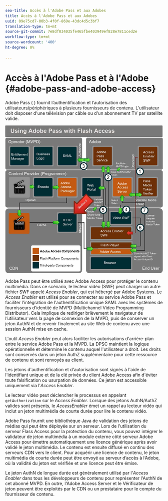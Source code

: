 ```yaml
---
seo-title: Accès à l'Adobe Pass et aux Adobes
title: Accès à l'Adobe Pass et aux Adobes
uuid: 09e75cd7-00b3-4f0f-869e-43dc4d5c3bf7
translation-type: tm+mt
source-git-commit: 7e8df034035fe465fbe403949ef828e7811ced2e
workflow-type: tm+mt
source-wordcount: '400'
ht-degree: 0%

---
```



# Accès à l&#39;Adobe Pass et à l&#39;Adobe {#adobe-pass-and-adobe-access}

Adobe Pass ( [](https://www.adobe.com/products/adobepass/)) fournit l’authentification et l’autorisation des utilisateurs/périphériques à plusieurs fournisseurs de contenu. L&#39;utilisateur doit disposer d&#39;une télévision par câble ou d&#39;un abonnement TV par satellite valide.

<!--<a id="fig_cln_bc2_44"></a>-->

![](assets/AdobePass_web.png)

Adobe Pass peut être utilisé avec Adobe Access pour protéger le contenu multimédia. Dans ce scénario, le lecteur vidéo (SWF) peut charger un autre fichier SWF appelé *Access Enabler*, qui est hébergé par Adobe Systems. Le *Access Enabler* est utilisé pour se connecter au service Adobe Pass et faciliter l&#39;intégration de l&#39;authentification unique SAML avec les systèmes de fournisseurs d&#39;identité de MVPD (Multichannel Video Programming Distributor). Cela implique de rediriger brièvement le navigateur de l’utilisateur vers la page de connexion de la MVPD, puis de conserver un jeton AuthN et de revenir finalement au site Web de contenu avec une session AuthN mise en cache.

L&#39;outil *Access Enabler* peut alors faciliter les autorisations d&#39;arrière-plan entre le service Adobe Pass et la MVPD. La DPSC maintient la logique opérationnelle et détermine le contenu auquel l&#39;utilisateur a droit. Les droits sont conservés dans un jeton AuthZ supplémentaire pour cette ressource de contenu et sont renvoyés au client.

Les jetons d&#39;authentification et d&#39;autorisation sont signés à l&#39;aide de l&#39;identifiant unique et de la clé privée du client Adobe Access afin d&#39;éviter toute falsification ou usurpation de données. Ce jeton est accessible uniquement via l&#39;*Access Enabler*.

Le lecteur vidéo peut déclencher le processus en appelant `getAuthorization` sur le *Access Enabler*. Lorsque des jetons AuthN/AuthZ valides sont présents, le *AccessEnabler* émet un rappel au lecteur vidéo qui inclut un jeton multimédia de courte durée pour lire le contenu vidéo.

Adobe Pass fournit une bibliothèque Java de validation des jetons de médias qui peut être déployée sur un serveur. Lors de l&#39;utilisation du serveur Flass Access pour la protection du contenu, vous pouvez intégrer le validateur de jeton multimédia à un module externe côté serveur Adobe Access pour émettre automatiquement une licence générique après avoir validé le jeton multimédia. Le contenu est ensuite diffusé en continu des serveurs CDN vers le client. Pour acquérir une licence de contenu, le jeton multimédia de courte durée peut être envoyé au serveur d’accès à l’Adobe, où la validité du jeton est vérifiée et une licence peut être émise.

Le jeton AuthN de longue durée est généralement utilisé par l&#39;*Access Enabler* dans tous les développeurs de contenu pour représenter l&#39;AuthN de cet abonné MVPD. En outre, l&#39;Adobe Access Server et le Vérificateur de jeton peuvent être exploités par le CDN ou un prestataire pour le compte du fournisseur de contenu.
